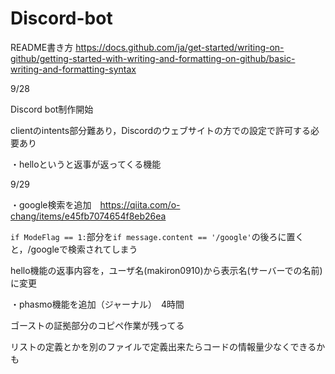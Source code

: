 # Discord-bot
README書き方  https://docs.github.com/ja/get-started/writing-on-github/getting-started-with-writing-and-formatting-on-github/basic-writing-and-formatting-syntax

9/28

Discord bot制作開始

clientのintents部分難あり，Discordのウェブサイトの方での設定で許可する必要あり

・helloというと返事が返ってくる機能

9/29

・google検索を追加　https://qiita.com/o-chang/items/e45fb7074654f8eb26ea

`if ModeFlag == 1:`部分を`if message.content == '/google'`の後ろに置くと，/googleで検索されてしまう

hello機能の返事内容を，ユーザ名(makiron0910)から表示名(サーバーでの名前)に変更

・phasmo機能を追加（ジャーナル）　4時間

ゴーストの証拠部分のコピペ作業が残ってる

リストの定義とかを別のファイルで定義出来たらコードの情報量少なくできるかも

